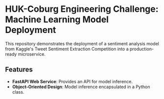 # HUK-Coburg Engineering Challenge: Machine Learning Model Deployment

This repository demonstrates the deployment of a sentiment analysis model from Kaggle's Tweet Sentiment Extraction Competition into a production-ready microservice.

## Features
- **FastAPI Web Service**: Provides an API for model inference.
- **Object-Oriented Design**: Model inference encapsulated in a Python class.